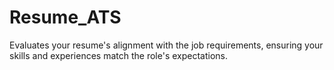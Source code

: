 # Resume_ATS
 Evaluates your resume's alignment with the job requirements, ensuring your skills and experiences match the role's expectations.
